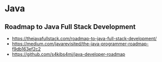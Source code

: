 # Java

## Roadmap to Java Full Stack Development
- https://thejavafullstack.com/roadmap-to-java-full-stack-development/
- https://medium.com/javarevisited/the-java-programmer-roadmap-f9db163ef2c2
- https://github.com/s4kibs4mi/java-developer-roadmap

